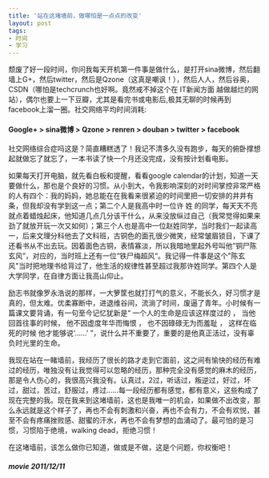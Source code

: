 ```yaml
---
title: '站在这堵墙前，做哪怕是一点点的改变'
layout: post
tags:
- 时间
- 学习
---
```

颓废了好一段时间，你问我每天开机第一件事是做什么，是打开sina微博，然后翻墙上G+，然后twitter，然后是Qzone（这真是嘲讽！），然后人人，然后谷奥，CSDN（哪怕是techcrunch也好啊。竟然戒不掉这个在 IT新闻方面 越做越烂的网站），偶尔也要上一下豆瓣，尤其是看完书或电影后,极其无聊的时候再到facebook上溜一圈。社交网络平均时间消耗:  
  
#### Google+ > sina微博 > Qzone > renren > douban > twitter > facebook  
  
社交网络综合症吗这是？简直糟糕透了！我记不清多久没有跑步，每天的俯卧撑想起就做忘了就忘了，一本书读了快一个月还没完成，没有按计划看电影。  
   
如果每天打开电脑，就先看白板和提醒，看看google calendar的计划，知道一天要做什么，那也是个良好的习惯。从小到大，令我影响深刻的对时间掌控非常严格的人有四个：我的妈妈，她总能在在我看来很紧迫的时间里把一切安排的井井有条，但我却没有学到这一点；第二个人是我高中时一位许 姓 的同学，每天天不亮就点着蜡烛起床，他知道几点几分该干什么，从来没放纵过自己（我常觉得如果来劲了就放开玩一次又如何）；第三个人也是高中一位赵姓同学，当时我们一起读高一，后来文理分科他去了文科班，古铜色的面孔很少微笑，经常皱眉锁目，下课了还看书从不出去玩。因着面色古铜，表情寡淡，所以我暗地里起外号叫他”铜尸陈玄风”，对应的，当时班上还有一位“铁尸梅超风“。我记得一件事是这个"陈玄风"当时把地理书给背过了，他生活的规律性甚至超过我那许姓同学。第四个人是大学同学，在自律方面让我高山仰止。  
  
励志书就像罗永浩说的那样，一大箩筐也就打打气的意义，不能长久，好习惯才是真的，但太难。优柔寡断中，进退维谷间，流淌了时间，废逼了青年。小时候有一篇课文要背诵，有一句至今记忆犹新是“   一个人的生命是应该这样度过的 ，  当他回首往事的时候， 他不因虚度年华而悔恨 ， 也不因碌碌无为而羞耻 ， 这样在临死的时候  他才能够说‘……’  ”，说什么并不重要了，重要的是他真正活过，没有辜负时光里的生命。  
  
我现在站在一睹墙前，我经历了很长的路才走到它面前，这之间有愉快的经历有难过的经历，唯独没有让我觉得可以忽略的经历，那种完全没有感觉的麻木的经历，那是令人伤心的，我很高兴我没有。认真过，2过，听话过，叛逆过，好过，坏过，甜过，苦过，舒服过，疼过……每一段经历都有感觉，都有意义，这些构成了现在完整的我。现在我来到这堵墙前，这也是我唯一的机会，如果做不出改变，那么永远就是这个样子了，再也不会有刺激和兴奋，再也不会有力，不会有欢悦，甚至不会有疼痛挫败感、甜蜜的汗水，再也不会有梦想的血涌动了。最可怕的是习惯，习惯陷于绝境，walking dead，拒绝习惯！  
  
在这堵墙前，该怎么做你已知道，做或是不做，这是个问题，你权衡吧！  
  
##### movie   2011/12/11

